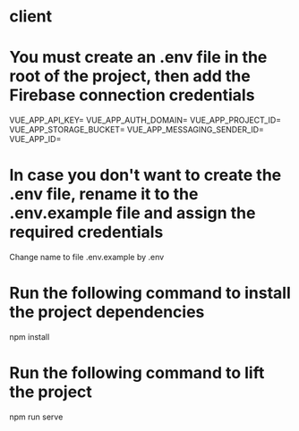 # client

# You must create an .env file in the root of the project, then add the Firebase connection credentials
VUE_APP_API_KEY=
VUE_APP_AUTH_DOMAIN=
VUE_APP_PROJECT_ID=
VUE_APP_STORAGE_BUCKET=
VUE_APP_MESSAGING_SENDER_ID=
VUE_APP_ID=

# In case you don't want to create the .env file, rename it to the .env.example file and assign the required credentials

Change name to file .env.example by .env

# Run the following command to install the project dependencies

npm install

# Run the following command to lift the project

npm run serve